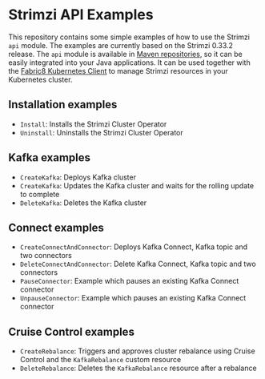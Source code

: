 # Strimzi API Examples

This repository contains some simple examples of how to use the Strimzi `api` module.
The examples are currently based on the Strimzi 0.33.2 release.
The `api` module is available in [Maven repositories](https://mvnrepository.com/artifact/io.strimzi/api), so it can be easily integrated into your Java applications. 
It can be used together with the [Fabric8 Kubernetes Client](https://github.com/fabric8io/kubernetes-client) to manage Strimzi resources in your Kubernetes cluster.

## Installation examples

* `Install`: Installs the Strimzi Cluster Operator
* `Uninstall`: Uninstalls the Strimzi Cluster Operator

## Kafka examples

* `CreateKafka`: Deploys Kafka cluster
* `CreateKafka`: Updates the Kafka cluster and waits for the rolling update to complete
* `DeleteKafka`: Deletes the Kafka cluster

## Connect examples

* `CreateConnectAndConnector`: Deploys Kafka Connect, Kafka topic and two connectors 
* `DeleteConnectAndConnector`: Delete Kafka Connect, Kafka topic and two connectors
* `PauseConnector`: Example which pauses an existing Kafka Connect connector
* `UnpauseConnector`: Example which pauses an existing Kafka Connect connector

## Cruise Control examples

* `CreateRebalance`: Triggers and approves cluster rebalance using Cruise Control and the `KafkaRebalance` custom resource 
* `DeleteRebalance`: Deletes the `KafkaRebalance` resource after a rebalance